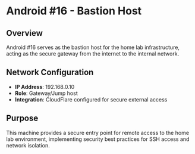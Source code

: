 # Android #16 - Bastion Host

## Overview
Android #16 serves as the bastion host for the home lab infrastructure, acting as the secure gateway from the internet to the internal network.

## Network Configuration
- **IP Address**: 192.168.0.10
- **Role**: Gateway/Jump host
- **Integration**: CloudFlare configured for secure external access

## Purpose
This machine provides a secure entry point for remote access to the home lab environment, implementing security best practices for SSH access and network isolation.